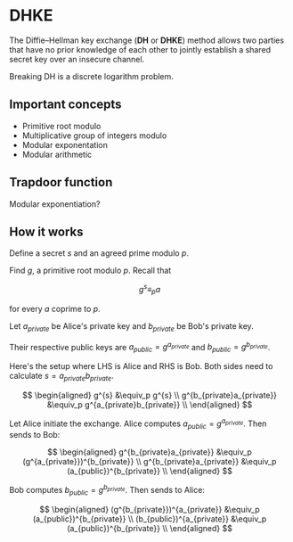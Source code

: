 # DHKE

The Diffie–Hellman key exchange (**DH** or **DHKE**) method allows two parties that have no prior knowledge of each other to jointly establish a shared secret key over an insecure channel.

Breaking DH is a discrete logarithm problem.

## Important concepts

* Primitive root modulo
* Multiplicative group of integers modulo
* Modular exponentation
* Modular arithmetic

## Trapdoor function

Modular exponentiation?

## How it works

Define a secret $s$ and an agreed prime modulo $p$.

Find $g$, a primitive root modulo $p$. Recall that

$$
g^s \equiv_p a
$$

for every $a$ coprime to $p$.

Let $a_{private}$ be Alice's private key and $b_{private}$ be Bob's private key.

Their respective public keys are $a_{public} = g^{a_{private}}$ and $b_{public} = g^{b_{private}}$.

Here's the setup where LHS is Alice and RHS is Bob. Both sides need to calculate $s = a_{private}b_{private}$.

$$
\begin{aligned}
g^{s} &\equiv_p g^{s} \\
g^{b_{private}a_{private}} &\equiv_p g^{a_{private}b_{private}} \\
\end{aligned}
$$

Let Alice initiate the exchange. Alice computes $a_{public} = g^{a_{private}}$. Then sends to Bob:

$$
\begin{aligned}
g^{b_{private}a_{private}} &\equiv_p (g^{a_{private}})^{b_{private}} \\
g^{b_{private}a_{private}} &\equiv_p (a_{public})^{b_{private}} \\
\end{aligned}
$$

Bob computes $b_{public} = g^{b_{private}}$. Then sends to Alice:

$$
\begin{aligned}
(g^{b_{private}})^{a_{private}} &\equiv_p (a_{public})^{b_{private}} \\
(b_{public})^{a_{private}} &\equiv_p (a_{public})^{b_{private}} \\
\end{aligned}
$$
